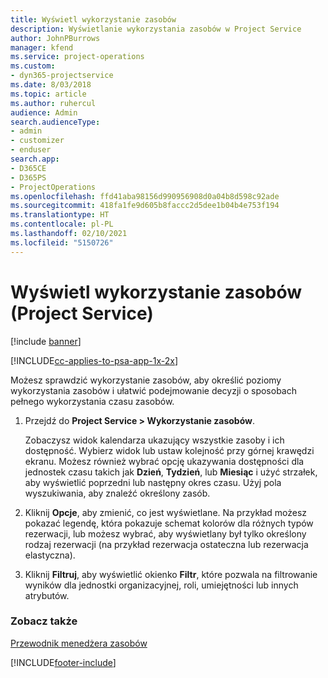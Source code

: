 ```yaml
---
title: Wyświetl wykorzystanie zasobów
description: Wyświetlanie wykorzystania zasobów w Project Service
author: JohnPBurrows
manager: kfend
ms.service: project-operations
ms.custom:
- dyn365-projectservice
ms.date: 8/03/2018
ms.topic: article
ms.author: ruhercul
audience: Admin
search.audienceType:
- admin
- customizer
- enduser
search.app:
- D365CE
- D365PS
- ProjectOperations
ms.openlocfilehash: ffd41aba98156d990956908d0a04b8d598c92ade
ms.sourcegitcommit: 418fa1fe9d605b8faccc2d5dee1b04b4e753f194
ms.translationtype: HT
ms.contentlocale: pl-PL
ms.lasthandoff: 02/10/2021
ms.locfileid: "5150726"
---
```

# <a name="view-resource-utilization-project-service"></a>Wyświetl wykorzystanie zasobów (Project Service)

[!include [banner](../includes/psa-now-project-operations.md)]

[!INCLUDE[cc-applies-to-psa-app-1x-2x](../includes/cc-applies-to-psa-app-1x-2x.md)]

Możesz sprawdzić wykorzystanie zasobów, aby określić poziomy wykorzystania zasobów i ułatwić podejmowanie decyzji o sposobach pełnego wykorzystania czasu zasobów.  
  
1. Przejdź do **Project Service > Wykorzystanie zasobów**. 

     Zobaczysz widok kalendarza ukazujący wszystkie zasoby i ich dostępność. Wybierz widok lub ustaw kolejność przy górnej krawędzi ekranu. Możesz również wybrać opcję ukazywania dostępności dla jednostek czasu takich jak **Dzień**, **Tydzień**, lub **Miesiąc** i użyć strzałek, aby wyświetlić poprzedni lub następny okres czasu. Użyj pola wyszukiwania, aby znaleźć określony zasób.      
  
2. Kliknij **Opcje**, aby zmienić, co jest wyświetlane. Na przykład możesz pokazać legendę, która pokazuje schemat kolorów dla różnych typów rezerwacji, lub możesz wybrać, aby wyświetlany był tylko określony rodzaj rezerwacji (na przykład rezerwacja ostateczna lub rezerwacja elastyczna).  

3. Kliknij **Filtruj**, aby wyświetlić okienko **Filtr**, które pozwala na filtrowanie wyników dla jednostki organizacyjnej, roli, umiejętności lub innych atrybutów.  
  
### <a name="see-also"></a>Zobacz także  
 [Przewodnik menedżera zasobów](../psa/resource-manager-guide.md)


[!INCLUDE[footer-include](../includes/footer-banner.md)]